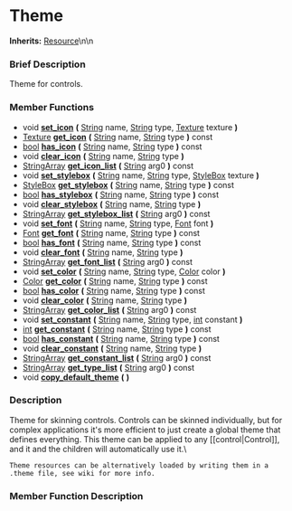 #  Theme  
**Inherits:** [Resource](class_resource)\\n\\n
###  Brief Description  
Theme for controls.

###  Member Functions 
  * void  **[set_icon](#set_icon)**  **(** [String](class_string) name, [String](class_string) type, [Texture](class_texture) texture  **)**
  * [Texture](class_texture)  **[get_icon](#get_icon)**  **(** [String](class_string) name, [String](class_string) type  **)** const
  * [bool](class_bool)  **[has_icon](#has_icon)**  **(** [String](class_string) name, [String](class_string) type  **)** const
  * void  **[clear_icon](#clear_icon)**  **(** [String](class_string) name, [String](class_string) type  **)**
  * [StringArray](class_stringarray)  **[get_icon_list](#get_icon_list)**  **(** [String](class_string) arg0  **)** const
  * void  **[set_stylebox](#set_stylebox)**  **(** [String](class_string) name, [String](class_string) type, [StyleBox](class_stylebox) texture  **)**
  * [StyleBox](class_stylebox)  **[get_stylebox](#get_stylebox)**  **(** [String](class_string) name, [String](class_string) type  **)** const
  * [bool](class_bool)  **[has_stylebox](#has_stylebox)**  **(** [String](class_string) name, [String](class_string) type  **)** const
  * void  **[clear_stylebox](#clear_stylebox)**  **(** [String](class_string) name, [String](class_string) type  **)**
  * [StringArray](class_stringarray)  **[get_stylebox_list](#get_stylebox_list)**  **(** [String](class_string) arg0  **)** const
  * void  **[set_font](#set_font)**  **(** [String](class_string) name, [String](class_string) type, [Font](class_font) font  **)**
  * [Font](class_font)  **[get_font](#get_font)**  **(** [String](class_string) name, [String](class_string) type  **)** const
  * [bool](class_bool)  **[has_font](#has_font)**  **(** [String](class_string) name, [String](class_string) type  **)** const
  * void  **[clear_font](#clear_font)**  **(** [String](class_string) name, [String](class_string) type  **)**
  * [StringArray](class_stringarray)  **[get_font_list](#get_font_list)**  **(** [String](class_string) arg0  **)** const
  * void  **[set_color](#set_color)**  **(** [String](class_string) name, [String](class_string) type, [Color](class_color) color  **)**
  * [Color](class_color)  **[get_color](#get_color)**  **(** [String](class_string) name, [String](class_string) type  **)** const
  * [bool](class_bool)  **[has_color](#has_color)**  **(** [String](class_string) name, [String](class_string) type  **)** const
  * void  **[clear_color](#clear_color)**  **(** [String](class_string) name, [String](class_string) type  **)**
  * [StringArray](class_stringarray)  **[get_color_list](#get_color_list)**  **(** [String](class_string) arg0  **)** const
  * void  **[set_constant](#set_constant)**  **(** [String](class_string) name, [String](class_string) type, [int](class_int) constant  **)**
  * [int](class_int)  **[get_constant](#get_constant)**  **(** [String](class_string) name, [String](class_string) type  **)** const
  * [bool](class_bool)  **[has_constant](#has_constant)**  **(** [String](class_string) name, [String](class_string) type  **)** const
  * void  **[clear_constant](#clear_constant)**  **(** [String](class_string) name, [String](class_string) type  **)**
  * [StringArray](class_stringarray)  **[get_constant_list](#get_constant_list)**  **(** [String](class_string) arg0  **)** const
  * [StringArray](class_stringarray)  **[get_type_list](#get_type_list)**  **(** [String](class_string) arg0  **)** const
  * void  **[copy_default_theme](#copy_default_theme)**  **(** **)**

###  Description  
Theme for skinning controls. Controls can be skinned individually, but for complex applications it's more efficient to just create a global theme that defines everything. This theme can be applied to any [[control|Control]], and it and the children will automatically use it.\\

	Theme resources can be alternatively loaded by writing them in a .theme file, see wiki for more info.

###  Member Function Description  
